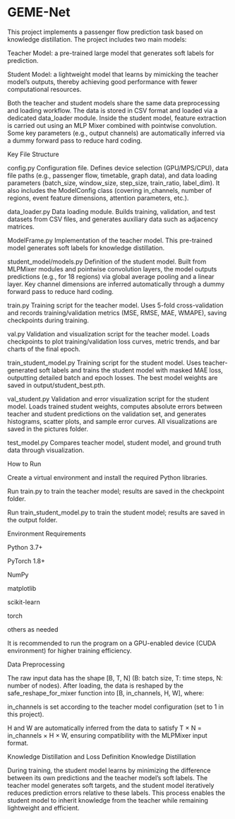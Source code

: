# GEME-Net
This project implements a passenger flow prediction task based on knowledge distillation. The project includes two main models:

Teacher Model: a pre-trained large model that generates soft labels for prediction.

Student Model: a lightweight model that learns by mimicking the teacher model’s outputs, thereby achieving good performance with fewer computational resources.

Both the teacher and student models share the same data preprocessing and loading workflow. The data is stored in CSV format and loaded via a dedicated data_loader module. Inside the student model, feature extraction is carried out using an MLP Mixer combined with pointwise convolution. Some key parameters (e.g., output channels) are automatically inferred via a dummy forward pass to reduce hard coding.

Key File Structure

config.py
Configuration file. Defines device selection (GPU/MPS/CPU), data file paths (e.g., passenger flow, timetable, graph data), and data loading parameters (batch_size, window_size, step_size, train_ratio, label_dim). It also includes the ModelConfig class (covering in_channels, number of regions, event feature dimensions, attention parameters, etc.).

data_loader.py
Data loading module. Builds training, validation, and test datasets from CSV files, and generates auxiliary data such as adjacency matrices.

ModelFrame.py
Implementation of the teacher model. This pre-trained model generates soft labels for knowledge distillation.

student_model/models.py
Definition of the student model. Built from MLPMixer modules and pointwise convolution layers, the model outputs predictions (e.g., for 18 regions) via global average pooling and a linear layer. Key channel dimensions are inferred automatically through a dummy forward pass to reduce hard coding.

train.py
Training script for the teacher model. Uses 5-fold cross-validation and records training/validation metrics (MSE, RMSE, MAE, WMAPE), saving checkpoints during training.

val.py
Validation and visualization script for the teacher model. Loads checkpoints to plot training/validation loss curves, metric trends, and bar charts of the final epoch.

train_student_model.py
Training script for the student model. Uses teacher-generated soft labels and trains the student model with masked MAE loss, outputting detailed batch and epoch losses. The best model weights are saved in output/student_best.pth.

val_student.py
Validation and error visualization script for the student model. Loads trained student weights, computes absolute errors between teacher and student predictions on the validation set, and generates histograms, scatter plots, and sample error curves. All visualizations are saved in the pictures folder.

test_model.py
Compares teacher model, student model, and ground truth data through visualization.

How to Run

Create a virtual environment and install the required Python libraries.

Run train.py to train the teacher model; results are saved in the checkpoint folder.

Run train_student_model.py to train the student model; results are saved in the output folder.

Environment Requirements

Python 3.7+

PyTorch 1.8+

NumPy

matplotlib

scikit-learn

torch

others as needed

It is recommended to run the program on a GPU-enabled device (CUDA environment) for higher training efficiency.

Data Preprocessing

The raw input data has the shape [B, T, N] (B: batch size, T: time steps, N: number of nodes). After loading, the data is reshaped by the safe_reshape_for_mixer function into [B, in_channels, H, W], where:

in_channels is set according to the teacher model configuration (set to 1 in this project).

H and W are automatically inferred from the data to satisfy T × N = in_channels × H × W, ensuring compatibility with the MLPMixer input format.

Knowledge Distillation and Loss Definition
Knowledge Distillation

During training, the student model learns by minimizing the difference between its own predictions and the teacher model’s soft labels. The teacher model generates soft targets, and the student model iteratively reduces prediction errors relative to these labels. This process enables the student model to inherit knowledge from the teacher while remaining lightweight and efficient.
